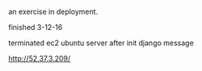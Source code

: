 an exercise in deployment. 


finished 3-12-16


terminated ec2 ubuntu server after init django message

http://52.37.3.209/
